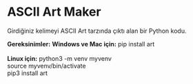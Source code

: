 # ASCII Art Maker

Girdiğiniz kelimeyi ASCII Art tarzında çıktı alan bir Python kodu.

**Gereksinimler:** **Windows ve Mac için:** pip install art <br />
<br />
         	   **Linux için:**     python3 -m venv myvenv <br />
         	            source myvenv/bin/activate <br/>
         	            pip3 install art

